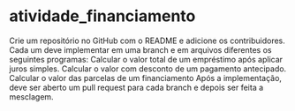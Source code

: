 # atividade_financiamento

 Crie um repositório no GitHub com o README e adicione os contribuidores.
 Cada um deve implementar em uma branch e em arquivos diferentes os seguintes programas:
 Calcular o valor total de um empréstimo após aplicar juros simples.
 Calcular o valor com desconto de um pagamento antecipado.
 Calcular o valor das parcelas de um financiamento
 Após a implementação, deve ser aberto um pull request para cada branch e depois ser feita a mesclagem.
